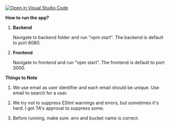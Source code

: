 [![Open in Visual Studio Code](https://classroom.github.com/assets/open-in-vscode-718a45dd9cf7e7f842a935f5ebbe5719a5e09af4491e668f4dbf3b35d5cca122.svg)](https://classroom.github.com/online_ide?assignment_repo_id=12176151&assignment_repo_type=AssignmentRepo)


**How to run the app?**

1. **Backend**

    Navigate to backend folder and run "npm start". The backend is default to port 8080. 

2. **Frontend**

    Navigate to frontend and run "npm start". The frontend is default to port 3000. 


**Things to Note**

1. We use email as user identifier and each email should be unique. Use email to search for a user.

2. We try not to suppress ESlint warnings and errors, but sometimes it's hard. I got TA's approval to suppress some. 

3. Before running, make sure .env and bucket name is correct. 

